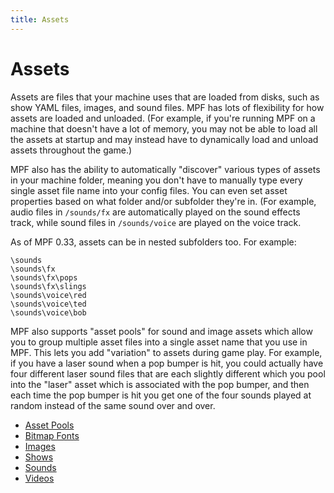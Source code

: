 ```yaml
---
title: Assets
---
```


# Assets


Assets are files that your machine uses that are loaded from disks, such
as show YAML files, images, and sound files. MPF has lots of flexibility
for how assets are loaded and unloaded. (For example, if you're running
MPF on a machine that doesn't have a lot of memory, you may not be able
to load all the assets at startup and may instead have to dynamically
load and unload assets throughout the game.)

MPF also has the ability to automatically "discover" various types of
assets in your machine folder, meaning you don't have to manually type
every single asset file name into your config files. You can even set
asset properties based on what folder and/or subfolder they're in. (For
example, audio files in `/sounds/fx` are automatically played on the
sound effects track, while sound files in `/sounds/voice` are played on
the voice track.

As of MPF 0.33, assets can be in nested subfolders too. For example:

``` none
\sounds
\sounds\fx
\sounds\fx\pops
\sounds\fx\slings
\sounds\voice\red
\sounds\voice\ted
\sounds\voice\bob
```

MPF also supports "asset pools" for sound and image assets which allow
you to group multiple asset files into a single asset name that you use
in MPF. This lets you add "variation" to assets during game play. For
example, if you have a laser sound when a pop bumper is hit, you could
actually have four different laser sound files that are each slightly
different which you pool into the "laser" asset which is associated
with the pop bumper, and then each time the pop bumper is hit you get
one of the four sounds played at random instead of the same sound over
and over.

* [Asset Pools](asset_pools.md)
* [Bitmap Fonts](bitmap_fonts.md)
* [Images](images.md)
* [Shows](../shows/index.md)
* [Sounds](sounds.md)
* [Videos](videos.md)
